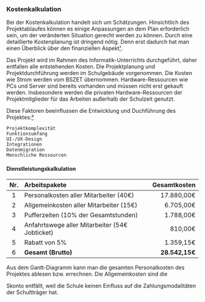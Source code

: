 ﻿### Kostenkalkulation
Bei der Kostenkalkulation handelt sich um Schätzungen. Hinsichtlich des Projektablaufes können es einige Anpassungen an dem Plan erforderlich sein, um der veränderten Situation gerecht werden zu können.
Durch eine detaillierte Kostenplanung ist dringend nötig. Denn erst dadurch hat man einen Überblick über den finanziellen Aspekt[¹].
 

Das Projekt wird im Rahmen des Informatik-Unterrichts durchgeführt, daher entfallen alle entstehenden Kosten. Die Projektplanung und Projektdurchführung werden im Schulgebäude vorgenommen. Die Kosten wie Strom werden vom BSZET übernommen. Hardware-Ressourcen wie PCs und Server sind bereits vorhanden und müssen nicht erst gekauft werden. Insbesondere werden die privaten Hardware-Ressourcen der Projektmitglieder für das Arbeiten außerhalb der Schulzeit genutzt.

Diese Faktoren beeinflussen die Entwicklung und Duchführung des Projektes:[²]

    Projektkomplexität
    Funktionsumfang
    UI-/UX-Design
    Integrationen
    Datenmigration
    Menschliche Ressourcen

#### Dienstleistungskalkulation

| Nr. | **Arbeitspakete**                              | **Gesamtkosten** |
|:-----:|:------------------------------------------------|--------------:|
| 1   | Personalkosten aller Mitarbeiter (40€)         | 17.880,00€   |
| 2   | Allgemeinkosten aller Mitarbeiter (15€)        | 6.705,00€    |
| 3   | Pufferzeiten (10% der Gesamtstunden)           | 1.788,00€    |
| 4   | Anfahrtswege aller Mitarbeiter (54€ Jobticket) | 810,00€      |
| 5   | Rabatt von 5%                                  | 1.359,15€    |
| 6   | **Gesamt (Brutto)**                      |**28.542,15€**   |


Aus dem Gantt-Diagramm kann man die gesamten Personalkosten des Projektes ablesen bzw. errechnen.  Die Allgemeinkosten sind die 



Skonto entfällt, weil die Schule keinen Einfluss auf die Zahlungsmodalitäten der Schultträger hat.

[¹]: https://erfolgreich-projekte-leiten.de/kostenplan/, (19.01.2021)
[²]: https://www.scnsoft.de/blog/kosten-der-softwareentwicklung, (19.01.2021)



